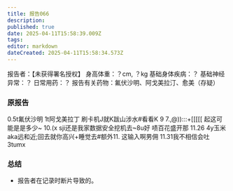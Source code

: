 ```yaml
---
title: 报告066
description: 
published: true
date: 2025-04-11T15:58:39.009Z
tags: 
editor: markdown
dateCreated: 2025-04-11T15:58:34.573Z
---
```


﻿报告者：【未获得署名授权】
身高体重：？cm, ？kg
基础身体疾病：？
基础神经异常：？
日常用药：？
报告有关药物：氟伏沙明、阿戈美拉汀、愈美（存疑）

### 原报告
0.5t氟伏沙明
1t阿戈美拉丁
刷卡机J就K跋山涉水#看看K
9
7.,@)):::+[[[[[
起这可能是是多少~
10.(x
sji还是我家数据安全挖机去~8u好
啧百花盛开那
11.26
4y玉米
aka远和近;回去就你高兴+睡觉去#额外11.
这输入啊男佣
11.31我不相信会吐
3tumx

### 总结
- 报告者在记录时断片导致的。
